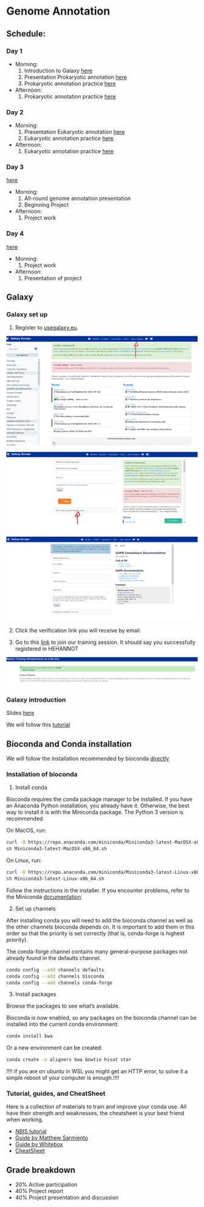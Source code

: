 # Genome Annotation

## Schedule:

### **Day 1**
* Morning: 
    1. Introduction to Galaxy [here](https://training.galaxyproject.org/training-material/topics/introduction/tutorials/galaxy-intro-short/tutorial.html)
    2. Presentation Prokaryotic annotation [here](usage/proka_annot.md)
    3. Prokaryotic annotation practice [here](usage/proka_annot.md)
* Afternoon: 
    1. Prokaryotic annotation practice [here](usage/proka_annot.md)

### **Day 2**
* Morning: 
    1. Presentation Eukaryotic annotation [here](usage/euka_annot.md)
    2. Eukaryotic annotation practice [here](usage/euka_annot.md)
* Afternoon: 
    1. Eukaryotic annotation practice [here](usage/euka_annot.md)

### **Day 3** 

[here](usage/project.md)
* Morning: 
    1. All-round genome annotation presentation
    2. Beginning Project
* Afternoon: 
    1. Project work

### **Day 4**

[here](usage/project.md)
* Morning: 
    1. Project work
* Afternoon: 
    1. Presentation of project

## Galaxy

### Galaxy set up

1. Register to [usegalaxy.eu](http://usegalaxy.eu/).

![Galaxy1](figures/Galaxy1.png)

![Galaxy2](figures/Galaxy2.png)

![Galaxy3](figures/Galaxy3.png)

2. Click the verification link you will receive by email.

3. Go to this [link](https://usegalaxy.eu/join-training/hehannot/) to join our training session. 
It should say you successfully registered in HEHANNOT

![Galaxy4](figures/Galaxy4.png)

### Galaxy introduction

Slides [here](https://training.galaxyproject.org/training-material/topics/introduction/tutorials/galaxy-intro-short/slides.html#1)

We will follow this [tutorial](https://training.galaxyproject.org/training-material/topics/introduction/tutorials/galaxy-intro-short/tutorial.html)

## Bioconda and Conda installation

We will follow the installation recommended by bioconda [directly](https://bioconda.github.io/user/install.html)

### Installation of bioconda

1. Install conda

Bioconda requires the conda package manager to be installed. If you have an Anaconda Python installation, you already have it. Otherwise, the best way to install it is with the Miniconda package. The Python 3 version is recommended.

On MacOS, run:

```bash
curl -O https://repo.anaconda.com/miniconda/Miniconda3-latest-MacOSX-x86_64.sh
sh Miniconda3-latest-MacOSX-x86_64.sh
```

On Linux, run:

```bash
curl -O https://repo.anaconda.com/miniconda/Miniconda3-latest-Linux-x86_64.sh
sh Miniconda3-latest-Linux-x86_64.sh
```

Follow the instructions in the installer. If you encounter problems, refer to the Miniconda [documentation](https://conda.io/en/latest/miniconda.html).


2. Set up channels

After installing conda you will need to add the bioconda channel as well as the other channels bioconda depends on. It is important to add them in this order so that the priority is set correctly (that is, conda-forge is highest priority).

The conda-forge channel contains many general-purpose packages not already found in the defaults channel.

```bash
conda config --add channels defaults
conda config --add channels bioconda
conda config --add channels conda-forge
```

3. Install packages

Browse the packages to see what’s available.

Bioconda is now enabled, so any packages on the bioconda channel can be installed into the current conda environment:

```bash
conda install bwa
```

Or a new environment can be created:

```bash
conda create -n aligners bwa bowtie hisat star
```

!!!! if you are on ubuntu in WSL you might get an HTTP error, to solve it a simple reboot of your computer is enough.!!!!

### Tutorial, guides, and CheatSheet

Here is a collection of materials to train and improve your conda use. All have their strength and weaknesses, the cheatsheet is your best friend when working.

* [NBIS tutorial](https://nbis-reproducible-research.readthedocs.io/en/course_2104/conda/)
* [Guide by Matthew Sarmiento](https://towardsdatascience.com/a-guide-to-conda-environments-bc6180fc533)
* [Guide by Whitebox](https://whiteboxml.com/blog/the-definitive-guide-to-python-virtual-environments-with-conda)
* [CheatSheet](https://docs.conda.io/projects/conda/en/4.6.0/_downloads/52a95608c49671267e40c689e0bc00ca/conda-cheatsheet.pdf)

## Grade breakdown

* 20% Active participation
* 40% Project report
* 40% Project presentation and discussion